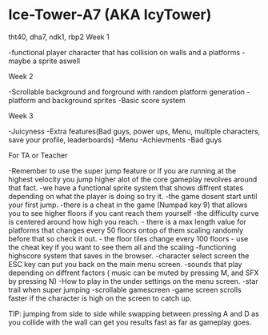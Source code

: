 # Ice-Tower-A7   (AKA IcyTower)

tht40, dha7, ndk1, rbp2
Week 1

-functional player character that has collision on walls and a platforms
-maybe a sprite aswell

Week 2 

-Scrollable background and forground with random platform generation
-platform and background sprites
-Basic score system

Week 3

-Juicyness
-Extra features(Bad guys, power ups, Menu, multiple characters, save your profile, leaderboards)
-Menu
-Achievments
-Bad guys


For TA or Teacher

-Remember to use the super jump feature or if you are running at the highest velocity you jump higher alot of the core gameplay revolves around that fact.
-we have a functional sprite system that shows diffrent states depending on what the player is doing so try it.
-the game dosent start until your first jump.
-there is a cheat in the game (Numpad key 9) that allows you to see higher floors if you cant reach them yourself
-the difficulty curve is centered around how high you reach. 
    - there is a max length value for platforms that changes every 50 floors ontop of them scaling randomly before that so check it out.
    - the floor tiles change every 100 floors 
    - use the cheat key if you want to see them all and the scaling
-functioning highscore system that saves in the browser.
-character select screen the ESC key can put you back on the main menu screen.
-sounds that play depending on diffrent factors ( music can be muted by pressing M, and SFX by pressing N)
-How to play in the under settings on the menu screen.
-star trail when super jumping
-scrollable gamescreen
-game screen scrolls faster if the character is high on the screen to catch up.

TIP: jumping from side to side while swapping between pressing A and D as you collide with the wall can get you results fast as far as gameplay goes.

